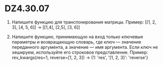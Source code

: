 # DZ4.30.07
1. Напишите функцию для транспонирования матрицы.
Пример: [[1, 2, 3], [4, 5, 6]] -> [[1,4], [2,5], [3, 6]]

2. Напишите функцию, принимающую на вход только ключевые параметры и возвращающую словарь,
где ключ — значение переданного аргумента, а значение — имя аргумента. Если ключ не хешируем,
используйте его строковое представление.
Пример: rev_kwargs(res=1, reverse=[1, 2, 3]) -> {1: 'res', '[1, 2, 3]': 'reverse'}
